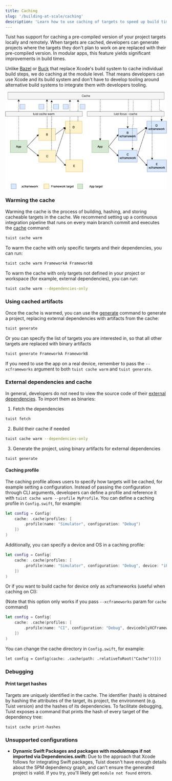 ```yaml
---
title: Caching
slug: '/building-at-scale/caching'
description: 'Learn how to use caching of targets to speed up build times in your projects.'
---
```


Tuist has support for caching a pre-compiled version of your project targets locally and remotely.
When targets are cached, developers can generate projects where the targets they don't plan to work on are replaced with their pre-compiled version.
In modular apps, this feature yields significant improvements in build times.

Unlike [Bazel](https://bazel.build/) or [Buck](https://buck.build/) that replace Xcode's build system to cache individual build steps,
we do caching at the module level. That means developers can use Xcode and its build system and don't have to develop tooling around alternative build systems to integrate them with developers tooling.

![An image that shows how the caching feature works](./assets/cache.png)

### Warming the cache

Warming the cache is the process of building, hashing, and storing cacheable targets in the cache.
We recommend setting up a continuous integration pipeline that runs on every main branch commit and executes the [cache](commands/cache.md) command:

```bash
tuist cache warm
```

To warm the cache with only specific targets and their dependencies, you can run:

```bash
tuist cache warm FrameworkA FrameworkB
```

To warm the cache with only targets not defined in your project or workspace (for example, external dependencies), you can run:

```bash
tuist cache warm --dependencies-only
```

### Using cached artifacts

Once the cache is warmed, you can use the [generate](commands/generate.md) command to generate a project, replacing external dependencies with artifacts from the cache:

```bash
tuist generate
```

Or you can specify the list of targets you are interested in, so that all other targets are replaced with binary artifacts

```bash
tuist generate FrameworkA FrameworkB
```

If you need to use the app on a real device, remember to pass the `--xcframeworks` argument to both `tuist cache warm` and `tuist generate`.

### External dependencies and cache

In general, developers do not need to view the source code of their [external dependencies](guides/dependencies.md). To import them as binaries:

1. Fetch the dependencies

```bash
tuist fetch
```

2. Build their cache if needed

```bash
tuist cache warm --dependencies-only
```

3. Generate the project, using binary artifacts for external dependencies

```bash
tuist generate
```

#### Caching profile

The caching profile allows users to specify how targets will be cached, for example setting a configuration. Instead of passing the configuration through CLI arguments, developers can define a profile and reference it with `tuist cache warm --profile MyProfile`.
You can define a caching profile in `Config.swift`, for example:

```swift
let config = Config(
    cache: .cache(profiles: [
        .profile(name: "Simulator", configuration: "Debug")
    ])
)
```

Additionally, you can specify a device and OS in a caching profile: 

```swift
let config = Config(
    cache: .cache(profiles: [
        .profile(name: "Simulator", configuration: "Debug", device: "iPhone 11 Pro", os: "15.0")
    ])
)
```

Or if you want to build cache for device only as xcframeworks (useful when caching on CI):

(Note that this option only works if you pass `--xcframeworks` param for `cache` command)

```swift
let config = Config(
    cache: .cache(profiles: [
        .profile(name: "CI", configuration: "Debug", deviceOnlyXCFramework: true)
    ])
)
```

You can change the cache directory in `Config.swift`, for example:

```
let config = Config(cache: .cache(path: .relativeToRoot("Cache"))]))
```

### Debugging

#### Print target hashes

Targets are uniquely identified in the cache. The identifier (hash) is obtained by hashing the attributes of the target, its project,
the environment (e.g. Tuist version) and the hashes of its dependencies.
To facilitate debugging, Tuist exposes a command that prints the hash of every target of the dependency tree:

```
tuist cache print-hashes
```

### Unsupported configurations

- **Dynamic Swift Packages and packages with modulemaps if not imported via Dependencies.swift:** Due to the approach that Xcode follows for integrating Swift packages, Tuist doesn't have enough details about the SPM dependency graph, and can't ensure the generated project is valid. If you try, you'll likely get `module not found` errors.
